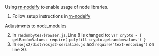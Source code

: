 Using [rn-nodeify](https://github.com/tradle/rn-nodeify) to enable usage of node libraries.

1. Follow setup instructions in [rn-nodeify](https://github.com/tradle/rn-nodeify)


Adjustments to node_modules

2. In `randombytes/browser.js`, Line 8 is changed to:
`var crypto = { getRandomValues: require('polyfill-crypto.getrandomvalues') }`
3. In `eosjs2/dist/eosjs2-serialize.js` add `require("text-encoding")` on line 30.


